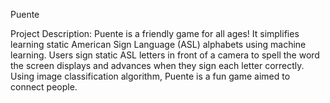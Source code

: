 Puente

Project Description:
Puente is a friendly game for all ages! It simplifies learning static American Sign Language (ASL) alphabets using machine learning. Users sign static ASL letters in front of a camera to spell the word the screen displays and advances when they sign each letter correctly. Using image classification algorithm, Puente is a fun game aimed to connect people.  
